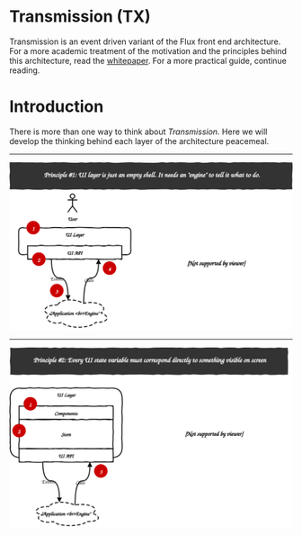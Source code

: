 # Transmission (TX)

Transmission is an event driven variant of the Flux front end architecture. For a more academic treatment of the motivation and the principles behind this architecture, read the [whitepaper](./Transmission-TX-A-new-Flux-architecture.pdf). For a more practical guide, continue reading.

# Introduction

There is more than one way to think about *Transmission*. Here we will develop the thinking behind each layer of the architecture peacemeal.

---

<p align="center"><img src="Transmission-FE1.svg" /></p>

---

<p align="center"><img src="Transmission-FE2.svg" /></p>
